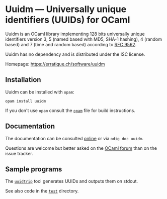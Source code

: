 Uuidm — Universally unique identifiers (UUIDs) for OCaml
========================================================

Uuidm is an OCaml library implementing 128 bits universally unique
identifiers version 3, 5 (named based with MD5, SHA-1 hashing), 4
(random based) and 7 (time and random based) according to [RFC
9562][rfc9562].

Uuidm has no dependency and is distributed under the ISC license.

[rfc9562]: https://www.rfc-editor.org/rfc/rfc9562

Homepage: <https://erratique.ch/software/uuidm>  

## Installation

Uuidm can be installed with `opam`:

    opam install uuidm

If you don't use `opam` consult the [`opam`](opam) file for build
instructions.

## Documentation

The documentation can be consulted [online] or via `odig doc uuidm`.

Questions are welcome but better asked on the [OCaml forum][ocaml-forum]
than on the issue tracker.

[online]: https://erratique.ch/software/uuidm/doc/
[ocaml-forum]: https://discuss.ocaml.org/

## Sample programs

The [`uuidtrip`] tool generates UUIDs and outputs them on stdout.

See also code in the [`test`] directory.

[`uuidtrip`]: test/unftrip.ml
[`test`]: test/
